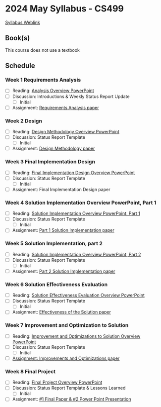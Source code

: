 # 2024 May Syllabus - CS499

[Syllabus Weblink](https://content.grantham.edu/academics/GU_CS499/syllabus1.htm)

## Book(s)

This course does not use a textbook

## Schedule

### Week 1 Requirements Analysis

- [ ] Reading: [Analysis Overview PowerPoint](https://content.grantham.edu/academics/GU_CS499/W1PPT.pptx)
- [ ] Discussion: Introductions & Weekly Status Report Update
  - [ ] Initial
- [ ] Assignment: [Requirements Analysis paper](https://content.grantham.edu/academics/GU_CS499/W1Assignment1.htm)

### Week 2 Design

- [ ] Reading: [Design Methodology Overview PowerPoint](https://content.grantham.edu/academics/GU_CS499/W2PPT.pptx)
- [ ] Discussion: Status Report Template
  - [ ] Initial
- [ ] Assignment: [Design Methodology paper](https://content.grantham.edu/academics/GU_CS499/W2Assignment1.htm)

### Week 3 Final Implementation Design

- [ ] Reading: [Final Implementation Design Overview PowerPoint](https://content.grantham.edu/academics/GU_CS499/W3PPT.pptx)
- [ ] Discussion: Status Report Template
  - [ ] Initial
- [ ] Assignment: Final Implementation Design paper

### Week 4 Solution Implementation Overview PowerPoint, Part 1

- [ ] Reading: [Solution Implementation Overview PowerPoint, Part 1](https://content.grantham.edu/academics/GU_CS499/W4PPT.pptx)
- [ ] Discussion: Status Report Template
  - [ ] Initial
- [ ] Assignment: [Part 1 Solution Implementation paper](https://content.grantham.edu/academics/GU_CS499/W4Assignment1.htm)

### Week 5 Solution Implementation, part 2

- [ ] Reading: [Solution Implementation Overview PowerPoint, Part 2](https://content.grantham.edu/academics/GU_CS499/W5PPT.pptx)
- [ ] Discussion: Status Report Template
  - [ ] Initial
- [ ] Assignment: [Part 2 Solution Implementation paper](https://content.grantham.edu/academics/GU_CS499/W5Assignment1.htm)

### Week 6 Solution Effectiveness Evaluation

- [ ] Reading: [Solution Effectiveness Evaluation Overview PowerPoint](https://content.grantham.edu/academics/GU_CS499/W6PPT.pptx)
- [ ] Discussion: Status Report Template
  - [ ] Initial
- [ ] Assignment: [Effectiveness of the Solution paper](https://content.grantham.edu/academics/GU_CS499/W6Assignment1.htm)

### Week 7 Improvement and Optimization to Solution

- [ ] Reading: [Improvement and Optimizations to Solution Overview PowerPoint](https://content.grantham.edu/academics/GU_CS499/W7PPT.pptx)
- [ ] Discussion: Status Report Template
  - [ ] Initial
- [ ] [Assignment: Improvements and Optimizations paper](https://content.grantham.edu/academics/GU_CS499/W7Assignment1.htm)

### Week 8 Final Project

- [ ] Reading: [Final Project Overview PowerPoint](https://content.grantham.edu/academics/GU_CS499/W8PPT.pptx)
- [ ] Discussion: Status Report Template & Lessons Learned
  - [ ] Initial
- [ ] Assignment: [#1 Final Paper & #2 Power Point Presentation](https://content.grantham.edu/academics/GU_CS499/W8Assignment1.htm)

